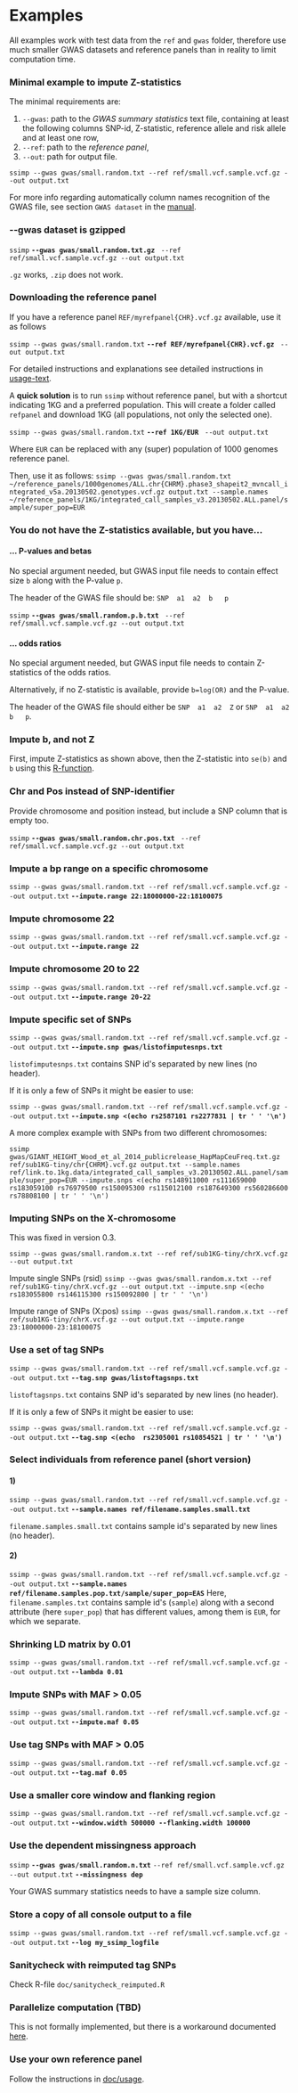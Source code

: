 [//]: ==================================
# Examples
[//]: ==================================

All examples work with test data from the `ref` and `gwas` folder, therefore use much smaller GWAS datasets and reference panels than in reality to limit computation time. 

### Minimal example to impute Z-statistics
[//]: -------------------------------
The minimal requirements are:
1. `--gwas`: path to the *GWAS summary statistics* text file, containing at least the following columns SNP-id, Z-statistic, reference allele and risk allele and at least one row, 
2. `--ref`: path to the *reference panel*,
3. `--out`: path for output file.

`ssimp --gwas gwas/small.random.txt --ref ref/small.vcf.sample.vcf.gz --out output.txt`

For more info regarding automatically column names recognition of the GWAS file, see section `GWAS dataset` in the [manual](manual.md).


### --gwas dataset is gzipped
[//]: -------------------------------

`ssimp` **`--gwas gwas/small.random.txt.gz`** ` --ref ref/small.vcf.sample.vcf.gz --out output.txt`

`.gz` works, `.zip` does not work.

### Downloading the reference panel
[//]: -------------------------------

If you have a reference panel `REF/myrefpanel{CHR}.vcf.gz` available, use it as follows

`ssimp --gwas gwas/small.random.txt` **`--ref REF/myrefpanel{CHR}.vcf.gz`** ` --out output.txt`

For detailed instructions and explanations see detailed instructions in [usage-text](usage.txt).

A **quick solution** is to run `ssimp` without reference panel, but with a shortcut indicating 1KG and a preferred population. This will create a folder called `refpanel` and download 1KG (all populations, not only the selected one).

`ssimp --gwas gwas/small.random.txt` **`--ref 1KG/EUR`** ` --out output.txt`

Where `EUR` can be replaced with any (super) population of 1000 genomes reference panel. 

Then, use it as follows:
`ssimp --gwas gwas/small.random.txt ~/reference_panels/1000genomes/ALL.chr{CHRM}.phase3_shapeit2_mvncall_integrated_v5a.20130502.genotypes.vcf.gz output.txt --sample.names ~/reference_panels/1KG/integrated_call_samples_v3.20130502.ALL.panel/sample/super_pop=EUR`


### You do not have the Z-statistics available, but you have...
[//]: -------------------------------

#### ... P-values and betas
No special argument needed, but GWAS input file needs to contain effect size `b` along with the P-value `p`. 

The header of the GWAS file should be: `SNP  a1  a2  b   p`

`ssimp` **`--gwas gwas/small.random.p.b.txt`** ` --ref ref/small.vcf.sample.vcf.gz --out output.txt`


#### ... odds ratios
No special argument needed, but GWAS input file needs to contain Z-statistics of the odds ratios. 

Alternatively, if no Z-statistic is available, provide `b=log(OR)` and the P-value.

The header of the GWAS file should either be `SNP  a1  a2  Z` or `SNP  a1  a2  b   p`.


### Impute b, and not Z
[//]: -------------------------------
First, impute Z-statistics as shown above, then 
the Z-statistic into `se(b)` and `b` using this [R-function](../transform_z_to_b.R).


### Chr and Pos instead of SNP-identifier
[//]: -------------------------------
Provide chromosome and position instead, but include a SNP column that is empty too.

`ssimp` **`--gwas gwas/small.random.chr.pos.txt`** ` --ref ref/small.vcf.sample.vcf.gz --out output.txt`


### Impute a bp range on a specific chromosome
[//]: -------------------------------

`ssimp --gwas gwas/small.random.txt --ref ref/small.vcf.sample.vcf.gz --out output.txt` **`--impute.range 22:18000000-22:18100075`**


### Impute chromosome 22
[//]: -------------------------------

`ssimp --gwas gwas/small.random.txt --ref ref/small.vcf.sample.vcf.gz --out output.txt` **`--impute.range 22`**


### Impute chromosome 20 to 22
[//]: -------------------------------

`ssimp --gwas gwas/small.random.txt --ref ref/small.vcf.sample.vcf.gz --out output.txt` **`--impute.range 20-22`**


### Impute specific set of SNPs
[//]: -------------------------------

`ssimp --gwas gwas/small.random.txt --ref ref/small.vcf.sample.vcf.gz --out output.txt` **`--impute.snp gwas/listofimputesnps.txt`**

`listofimputesnps.txt` contains SNP id's separated by new lines (no header).

If it is only a few of SNPs it might be easier to use:

`ssimp --gwas gwas/small.random.txt --ref ref/small.vcf.sample.vcf.gz --out output.txt` **`--impute.snp <(echo rs2587101 rs2277831 | tr ' ' '\n')`**

A more complex example with SNPs from two different chromosomes:

`ssimp gwas/GIANT_HEIGHT_Wood_et_al_2014_publicrelease_HapMapCeuFreq.txt.gz ref/sub1KG-tiny/chr{CHRM}.vcf.gz output.txt --sample.names ref/link.to.1kg.data/integrated_call_samples_v3.20130502.ALL.panel/sample/super_pop=EUR --impute.snps <(echo rs148911000 rs111659000 rs183059100 rs76979500 rs150095300 rs115012100 rs187649300 rs560286600
rs78808100 | tr ' ' '\n')`



### Imputing SNPs on the X-chromosome
[//]: -------------------------------

This was fixed in version 0.3. 

`ssimp --gwas gwas/small.random.x.txt --ref ref/sub1KG-tiny/chrX.vcf.gz --out output.txt`

Impute single SNPs (rsid)
`ssimp --gwas gwas/small.random.x.txt --ref ref/sub1KG-tiny/chrX.vcf.gz --out output.txt --impute.snp <(echo rs183055800 rs146115300 rs150092800 | tr ' ' '\n')`

Impute range of SNPs (X:pos)
`ssimp --gwas gwas/small.random.x.txt --ref ref/sub1KG-tiny/chrX.vcf.gz --out output.txt --impute.range 23:18000000-23:18100075`


### Use a set of tag SNPs
[//]: -------------------------------

`ssimp --gwas gwas/small.random.txt --ref ref/small.vcf.sample.vcf.gz --out output.txt` **`--tag.snp gwas/listoftagsnps.txt`**

`listoftagsnps.txt` contains SNP id's separated by new lines (no header).

If it is only a few of SNPs it might be easier to use:

`ssimp --gwas gwas/small.random.txt --ref ref/small.vcf.sample.vcf.gz --out output.txt` **`--tag.snp <(echo  rs2305001 rs10854521 | tr ' ' '\n')`**


### Select individuals from reference panel (short version)
[//]: -------------------------------

#### 1)
`ssimp --gwas gwas/small.random.txt --ref ref/small.vcf.sample.vcf.gz --out output.txt` **`--sample.names ref/filename.samples.small.txt`**

`filename.samples.small.txt` contains sample id's separated by new lines (no header). 

#### 2)
`ssimp --gwas gwas/small.random.txt --ref ref/small.vcf.sample.vcf.gz --out output.txt` **`--sample.names ref/filename.samples.pop.txt/sample/super_pop=EAS`**
Here, `filename.samples.txt` contains sample id's (`sample`) along with a second attribute (here `super_pop`) that has different values, among them is `EUR`, for which we separate. 


### Shrinking LD matrix by 0.01
[//]: -------------------------------

`ssimp --gwas gwas/small.random.txt --ref ref/small.vcf.sample.vcf.gz --out output.txt` **`--lambda 0.01`**


### Impute SNPs with MAF > 0.05
[//]: -------------------------------

`ssimp --gwas gwas/small.random.txt --ref ref/small.vcf.sample.vcf.gz --out output.txt` **`--impute.maf 0.05`**


### Use tag SNPs with MAF > 0.05
[//]: -------------------------------

`ssimp --gwas gwas/small.random.txt --ref ref/small.vcf.sample.vcf.gz --out output.txt` **`--tag.maf 0.05`**


### Use a smaller core window and flanking region
[//]: -------------------------------

`ssimp --gwas gwas/small.random.txt --ref ref/small.vcf.sample.vcf.gz --out output.txt` **`--window.width 500000 --flanking.width 100000`**


### Use the dependent missingness approach
[//]: -------------------------------

`ssimp` **`--gwas gwas/small.random.n.txt`** `--ref ref/small.vcf.sample.vcf.gz --out output.txt` **`--missingness dep`**

Your GWAS summary statistics needs to have a sample size column. 

### Store a copy of all console output to a file
[//]: -------------------------------

`ssimp --gwas gwas/small.random.txt --ref ref/small.vcf.sample.vcf.gz --out output.txt` **`--log my_ssimp_logfile`**


### Sanitycheck with reimputed tag SNPs
[//]: -------------------------------
Check R-file `doc/sanitycheck_reimputed.R`


### Parallelize computation (TBD)
[//]: -------------------------------

This is not formally implemented, but there is a workaround documented [here](doc/manual.md#compute-chunks).

### Use your own reference panel
[//]: -------------------------------
Follow the instructions in [doc/usage](usage.txt).
